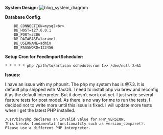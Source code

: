 **System Design:**
![blog_system_diagram](https://user-images.githubusercontent.com/20225436/125393779-77da4d80-e3a0-11eb-9bae-77fde723437f.png)


**Database Config:**
```
    DB_CONNECTION=mysql<br>
    DB_HOST=127.0.0.1
    DB_PORT=3306
    DB_DATABASE=laravel
    DB_USERNAME=admin
    DB_PASSWORD=123456
```


**Setup Cron for FeedImportScheduler:**
```
* * * * * php /path/to/artisan schedule:run 1>> /dev/null 2>&1
```


**Issues:**

I have an issue with my phpunit. The php my system has is @7.3. It is default php shipped with MacOS. I need to install php via brew and reconfig it as the default interpreter.
But it doesn't work out yet. I just write several feature tests for post model. As there is no way for me to run the tests, I decided not to write more until this issue is fixed.
I will update more tests when I get the latest PHP installed.
```
/usr/bin/php declares an invalid value for PHP_VERSION.
This breaks fundamental functionality such as version_compare().
Please use a different PHP interpreter.
```
